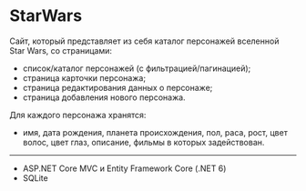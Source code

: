 # StarWars
Сайт, который представляет из себя каталог персонажей вселенной Star Wars, со страницами:
- список/каталог персонажей (с фильтрацией/пагинацией);
- страница карточки персонажа;
- страница редактирования данных о персонаже;
- страница добавления нового персонажа.

Для каждого персонажа хранятся: 
- имя, дата рождения, планета происхождения, пол, раса, рост, цвет волос, цвет глаз, описание, фильмы в которых задействован.

______________________________________________
- ASP.NET Core MVC и Entity Framework Core (.NET 6)
- SQLite
